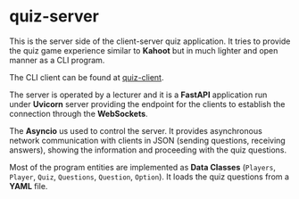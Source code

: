# quiz-server

This is the server side of the client-server quiz application. It tries to
provide the quiz game experience similar to **Kahoot** but in much lighter and
open manner as a CLI program.

The CLI client can be found at
[quiz-client](https://github.com/ZelenyMartin/quiz-client).

The server is operated by a lecturer and it is a **FastAPI** application run
under **Uvicorn** server providing the endpoint for the clients to establish
the connection through the **WebSockets**.

The **Asyncio** us used to control the server. It provides asynchronous network
communication with clients in JSON (sending questions, receiving answers),
showing the information and proceeding with the quiz questions.

Most of the program entities are implemented as **Data Classes** (`Players`,
`Player`, `Quiz`, `Questions`, `Question`, `Option`). It loads the quiz
questions from a **YAML** file.
